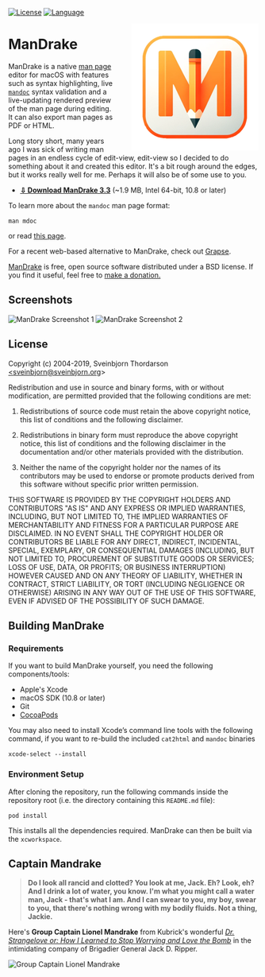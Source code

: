 [![License](https://img.shields.io/badge/License-BSD%203--Clause-blue.svg)](https://opensource.org/licenses/BSD-3-Clause)
[![Language](https://img.shields.io/badge/language-objective--c-lightgrey)]()

<img align="right" src="images/mandrake_icon.png" style="float: right; margin-left: 30px;" alt="ManDrake Application Icon">

# ManDrake

ManDrake is a native <a href="https://en.wikipedia.org/wiki/Man_page">man page</a> editor for macOS with features such as syntax highlighting, live <a href="https://en.wikipedia.org/wiki/Mandoc">`mandoc`</a> syntax validation and a live-updating rendered preview of the man page during editing. It can also export man pages as PDF or HTML.

Long story short, many years ago I was sick of writing man pages in an endless cycle of edit-view, edit-view so I decided to do something about it and created this editor. It's a bit rough around the edges, but it works really well for me. Perhaps it will also be of some use to you.

* [**⇩ Download ManDrake 3.3**](http://sveinbjorn.org/files/software/mandrake/ManDrake-3.3.zip) (~1.9 MB, Intel 64-bit, 10.8 or later)

To learn more about the `mandoc` man page format:

```shell
man mdoc
```

or read [this page](http://www.freebsd.org/cgi/man.cgi?query=mdoc.samples).

For a recent web-based alternative to ManDrake, check out [Grapse](http://www.roperzh.com/grapse/).

[ManDrake](https://sveinbjorn.org/mandrake) is free, open source software distributed under a BSD license. If you find it useful, feel free to [make a donation.](https://sveinbjorn.org/donations)

## Screenshots

<img src="images/mandrake_screenshot1.jpg" style="max-width:100%;" alt="ManDrake Screenshot 1">

<img src="images/mandrake_screenshot2.jpg" style="max-width:100%;" alt="ManDrake Screenshot 2">


## License

Copyright (c) 2004-2019, Sveinbjorn Thordarson <a href="mailto: sveinbjorn@sveinbjorn.org">&lt;sveinbjorn@sveinbjorn.org&gt;</a>

Redistribution and use in source and binary forms, with or without modification,
are permitted provided that the following conditions are met:

1. Redistributions of source code must retain the above copyright notice, this
list of conditions and the following disclaimer.

2. Redistributions in binary form must reproduce the above copyright notice, this
list of conditions and the following disclaimer in the documentation and/or other
materials provided with the distribution.

3. Neither the name of the copyright holder nor the names of its contributors may
be used to endorse or promote products derived from this software without specific
prior written permission.

THIS SOFTWARE IS PROVIDED BY THE COPYRIGHT HOLDERS AND CONTRIBUTORS "AS IS" AND
ANY EXPRESS OR IMPLIED WARRANTIES, INCLUDING, BUT NOT LIMITED TO, THE IMPLIED
WARRANTIES OF MERCHANTABILITY AND FITNESS FOR A PARTICULAR PURPOSE ARE DISCLAIMED.
IN NO EVENT SHALL THE COPYRIGHT HOLDER OR CONTRIBUTORS BE LIABLE FOR ANY DIRECT,
INDIRECT, INCIDENTAL, SPECIAL, EXEMPLARY, OR CONSEQUENTIAL DAMAGES (INCLUDING, BUT
NOT LIMITED TO, PROCUREMENT OF SUBSTITUTE GOODS OR SERVICES; LOSS OF USE, DATA, OR
PROFITS; OR BUSINESS INTERRUPTION) HOWEVER CAUSED AND ON ANY THEORY OF LIABILITY,
WHETHER IN CONTRACT, STRICT LIABILITY, OR TORT (INCLUDING NEGLIGENCE OR OTHERWISE)
ARISING IN ANY WAY OUT OF THE USE OF THIS SOFTWARE, EVEN IF ADVISED OF THE
POSSIBILITY OF SUCH DAMAGE.

## Building ManDrake

### Requirements

If you want to build ManDrake yourself, you need the following components/tools:

* Apple's Xcode
* macOS SDK (10.8 or later)
* Git
* [CocoaPods](https://cocoapods.org)

You may also need to install Xcode’s command line tools with the following command, if you want to re-build the included `cat2html` and `mandoc` binaries 

    xcode-select --install

### Environment Setup

After cloning the repository, run the following commands inside the repository root (i.e. the directory containing this `README.md` file):

    pod install

This installs all the dependencies required. ManDrake can then be built via the `xcworkspace`.

## Captain Mandrake

> **Do I look all rancid and clotted? You look at me, Jack. Eh? Look, eh? And I drink a lot of water, you know. I'm what you might call a water man, Jack - that's what I am. And I can swear to you, my boy, swear to you, that there's nothing wrong with my bodily fluids. Not a thing, Jackie.**

Here's **Group Captain Lionel Mandrake** from Kubrick's wonderful [*Dr. Strangelove or: How I Learned to Stop Worrying and Love the Bomb*](http://www.imdb.com/title/tt0057012/) in the intimidating company of Brigadier General Jack D. Ripper.

<img src="images/mandrake_captain.jpg" alt="Group Captain Lionel Mandrake">

